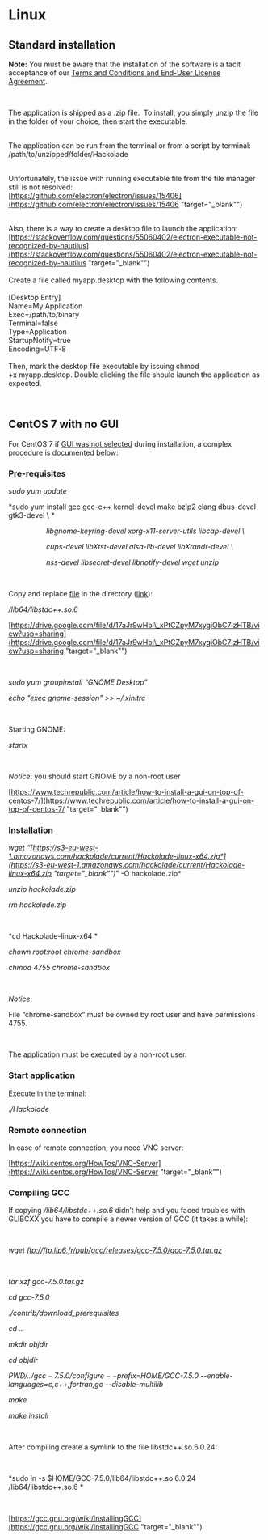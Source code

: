 # Linux

## Standard installation

**Note:** You must be aware that the installation of the software is a tacit acceptance of our [Terms and Conditions and End-User License Agreement](<https://hackolade.com/eulas.html> "target=\"\_blank\"").&nbsp;

&nbsp;

The application is shipped as a .zip file.&nbsp; To install, you simply unzip the file in the folder of your choice, then start the executable. &nbsp;

\
The application can be run from the terminal or from a script by terminal:\
/path/to/unzipped/folder/Hackolade\
&nbsp;

Unfortunately, the issue with running executable file from the file manager still is not resolved:\
[https://github.com/electron/electron/issues/15406](<https://github.com/electron/electron/issues/15406> "target=\"\_blank\"")

\
Also, there is a way to create a desktop file to launch the application:\
[https://stackoverflow.com/questions/55060402/electron-executable-not-recognized-by-nautilus](<https://stackoverflow.com/questions/55060402/electron-executable-not-recognized-by-nautilus> "target=\"\_blank\"")\
\
Create a file called myapp.desktop with the following contents.\
\
\[Desktop Entry\]\
Name=My Application\
Exec=/path/to/binary\
Terminal=false\
Type=Application\
StartupNotify=true\
Encoding=UTF-8\
\
Then, mark the desktop file executable by issuing chmod +x myapp.desktop. Double clicking the file should launch the application as expected.

&nbsp;

## CentOS 7 with no GUI

For CentOS 7 if [GUI was not selected](<https://www.techrepublic.com/article/how-to-install-a-gui-on-top-of-centos-7/> "target=\"\_blank\"") during installation, a complex procedure is documented below:

### Pre-requisites

*sudo yum update*

*sudo yum install gcc gcc-c++ kernel-devel make bzip2 clang dbus-devel gtk3-devel \\ *

                   *libgnome-keyring-devel xorg-x11-server-utils libcap-devel \\*

                   *cups-devel libXtst-devel alsa-lib-devel libXrandr-devel \\*

                   *nss-devel libsecret-devel libnotify-devel wget unzip*

&nbsp;

Copy and replace [file](<https://drive.google.com/file/d/17aJr9wHbl\_xPtCZpyM7xygiObC7lzHTB/view?usp=sharing> "target=\"\_blank\"") in the directory ([link](<https://drive.google.com/file/d/17aJr9wHbl\_xPtCZpyM7xygiObC7lzHTB/view?usp=sharing> "target=\"\_blank\"")):

*/lib64/libstdc++.so.6*

[https://drive.google.com/file/d/17aJr9wHbl\_xPtCZpyM7xygiObC7lzHTB/view?usp=sharing](<https://drive.google.com/file/d/17aJr9wHbl\_xPtCZpyM7xygiObC7lzHTB/view?usp=sharing> "target=\"\_blank\"")

&nbsp;

*sudo yum groupinstall “GNOME Desktop”*

*echo "exec gnome-session" \>\> ~/.xinitrc*

&nbsp;

Starting GNOME:

*startx*

&nbsp;

*Notice*: you should start GNOME by a non-root user

[https://www.techrepublic.com/article/how-to-install-a-gui-on-top-of-centos-7/](<https://www.techrepublic.com/article/how-to-install-a-gui-on-top-of-centos-7/> "target=\"\_blank\"")

### Installation

*wget “[https://s3-eu-west-1.amazonaws.com/hackolade/current/Hackolade-linux-x64.zip*](<https://s3-eu-west-1.amazonaws.com/hackolade/current/Hackolade-linux-x64.zip> "target=\"\_blank\"")*” -O hackolade.zip*

*unzip hackolade.zip*

*rm hackolade.zip*

&nbsp;

*cd Hackolade-linux-x64 *

*chown root:root chrome-sandbox*

*chmod 4755 chrome-sandbox*

&nbsp;

*Notice*:

File “chrome-sandbox” must be owned by root user and have permissions 4755.

&nbsp;

The application must be executed by a non-root user.

### Start application

Execute in the terminal:

*./Hackolade*

### Remote connection

In case of remote connection, you need VNC server:

[https://wiki.centos.org/HowTos/VNC-Server](<https://wiki.centos.org/HowTos/VNC-Server> "target=\"\_blank\"")

### Compiling GCC

If copying */lib64/libstdc++.so.6* didn’t help and you faced troubles with GLIBCXX you have to compile a newer version of GCC (it takes a while):

&nbsp;

*wget ftp://ftp.lip6.fr/pub/gcc/releases/gcc-7.5.0/gcc-7.5.0.tar.gz*

&nbsp;

*tar xzf gcc-7.5.0.tar.gz*

*cd gcc-7.5.0*

*./contrib/download\_prerequisites*

*cd ..*

*mkdir objdir*

*cd objdir*

*$PWD/../gcc-7.5.0/configure --prefix=$HOME/GCC-7.5.0 --enable-languages=c,c++,fortran,go --disable-multilib*

*make*

*make install*

&nbsp;

After compiling create a symlink to the file libstdc++.so.6.0.24:

&nbsp;

*sudo ln -s $HOME/GCC-7.5.0/lib64/libstdc++.so.6.0.24 /lib64/libstdc++.so.6 *

&nbsp;

[https://gcc.gnu.org/wiki/InstallingGCC](<https://gcc.gnu.org/wiki/InstallingGCC> "target=\"\_blank\"")

&nbsp;

